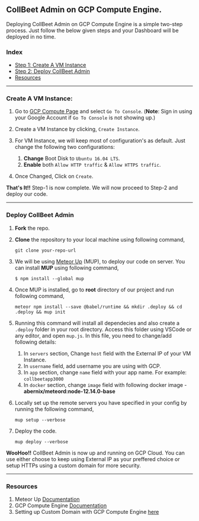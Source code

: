 ## CollBeet Admin on GCP Compute Engine.

Deploying CollBeet Admin on GCP Compute Engine is a simple two-step process. Just follow the below given steps and your Dashboard will be deployed in no time.

### Index
* [Step 1: Create A VM Instance](#create-a-vm-instance)
* [Step 2: Deploy CollBeet Admin](#deploy-collbeet-admin)
* [Resources](#resources)

---

### Create A VM Instance:

1. Go to [GCP Compute Page](https://cloud.google.com/compute) and select `Go To Console`. (**Note**: Sign in using your Google Account if `Go To Console` is not showing up.)

1. Create a VM Instance by clicking, `Create Instance`.

1. For VM Instance, we will keep most of configuration's as default. Just change the following two configurations:
    
    1. **Change** Boot Disk to `Ubuntu 16.04 LTS`.
    1. **Enable** both `Allow HTTP traffic` & `Allow HTTPS traffic`.
    
1. Once Changed, Click on `Create`.

**That's It!!** Step-1 is now complete. We will now proceed to Step-2 and deploy our code.

---

### Deploy CollBeet Admin

1. **Fork** the repo.

1. **Clone** the repository to your local machine using following command,

    `git clone your-repo-url`
    
1. We will be using [Meteor Up](http://meteor-up.com/) (MUP), to deploy our code on server. You can install **MUP** using following command,

    `$ npm install --global mup`
    
1. Once MUP is installed, go to **root** directory of our project and run following command,

    `meteor npm install --save @babel/runtime && mkdir .deploy && cd .deploy && mup init`
    
1. Running this command will install all dependecies and also create a `.deploy` folder in your root directory. Access this folder using VSCode or any editor, and open `mup.js`. In this file, you need to change/add following details:

    1. In `servers` section, Change `host` field with the External IP of your VM Instance.
    1. In `username` field, add username you are using with GCP.
    1. In `app` section, change `name` field with your app name. For example: `collbeetapp3000`
    1. In `docker` section, change `image` field with following docker image - **abernix/meteord:node-12.14.0-base**
    
 1. Locally set up the remote servers you have specified in your config by running the following command,
 
    `mup setup --verbose`
    
 1. Deploy the code.
 
    `mup deploy --verbose`
    
 **WooHoo!!** CollBeet Admin is now up and running on GCP Cloud. You can use either choose to keep using External IP as your preffered choice or setup HTTPs using a custom domain for more security.
 
 ---
 
### Resources
 
 1. Meteor Up [Documentation](http://meteor-up.com/docs.html)
 1. GCP Compute Engine [Documentation](https://cloud.google.com/compute/docs)
 1. Setting up Custom Domain with GCP Compute Engine [here](https://www.youtube.com/watch?v=4iciq0ck8Ns)
